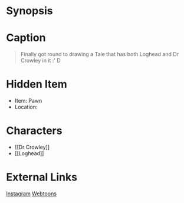 # Synopsis


# Caption
> Finally got round to drawing a Tale that has both Loghead and Dr Crowley in it :' D

# Hidden Item
* Item: Pawn
* Location: <spoiler></spoiler>

# Characters
* [[Dr Crowley]]
* [[Loghead]]

# External Links
[Instagram](https://www.instagram.com/p/CQjVjhoDSAA/?igshid=YmMyMTA2M2Y=)
[Webtoons](https://www.webtoons.com/en/challenge/twistwood-tales/82-loghead-and-drcrowley/viewer?title_no=344740&episode_no=88)